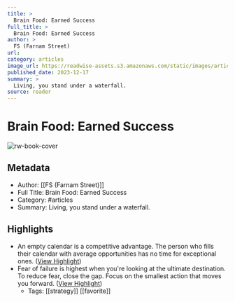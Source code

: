 ```yaml
---
title: >
  Brain Food: Earned Success
full_title: >
  Brain Food: Earned Success
author: >
  FS (Farnam Street)
url: 
category: articles
image_url: https://readwise-assets.s3.amazonaws.com/static/images/article2.74d541386bbf.png
published_date: 2023-12-17
summary: >
  Living, you stand under a waterfall.
source: reader
---
```

# Brain Food: Earned Success

![rw-book-cover](https://readwise-assets.s3.amazonaws.com/static/images/article2.74d541386bbf.png)

## Metadata
- Author: [[FS (Farnam Street)]]
- Full Title: Brain Food: Earned Success
- Category: #articles
- Summary: Living, you stand under a waterfall.

## Highlights
- An empty calendar is a competitive advantage. The person who fills their calendar with average opportunities has no time for exceptional ones. ([View Highlight](https://read.readwise.io/read/01hhy4gsqdsaswe7xn2szwvh4y))
- Fear of failure is highest when you're looking at the ultimate destination. To reduce fear, close the gap. Focus on the smallest action that moves you forward. ([View Highlight](https://read.readwise.io/read/01hhy4gxnspnrx77xp7nfkqqcs))
    - Tags: [[strategy]] [[favorite]] 



